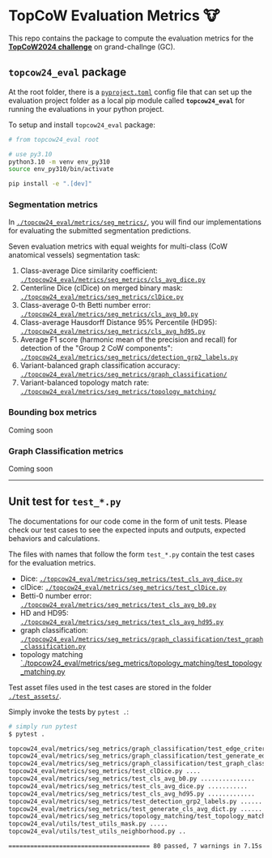 # TopCoW Evaluation Metrics 🐮

This repo contains the package to compute the evaluation metrics for the [**TopCoW2024 challenge**](https://topcow24.grand-challenge.org/) on grand-challnge (GC).

## `topcow24_eval` package

At the root folder, there is a [`pyproject.toml`](./pyproject.toml) config file that can set up the evaluation project folder
as a local pip module called **`topcow24_eval`** for running the evaluations in your python project.

To setup and install `topcow24_eval` package:

```sh
# from topcow24_eval root

# use py3.10
python3.10 -m venv env_py310
source env_py310/bin/activate

pip install -e ".[dev]"
```

### Segmentation metrics

In [`./topcow24_eval/metrics/seg_metrics/`](./topcow24_eval/metrics/seg_metrics/), you will find our implementations for evaluating the submitted segmentation predictions.

Seven evaluation metrics with equal weights for multi-class (CoW anatomical vessels) segmentation task:

1. Class-average Dice similarity coefficient: [`./topcow24_eval/metrics/seg_metrics/cls_avg_dice.py`](./topcow24_eval/metrics/seg_metrics/cls_avg_dice.py)
2. Centerline Dice (clDice) on merged binary mask: [`./topcow24_eval/metrics/seg_metrics/clDice.py`](./topcow24_eval/metrics/seg_metrics/clDice.py)
3. Class-average 0-th Betti number error: [`./topcow24_eval/metrics/seg_metrics/cls_avg_b0.py`](./topcow24_eval/metrics/seg_metrics/cls_avg_b0.py)
4. Class-average Hausdorff Distance 95% Percentile (HD95): [`./topcow24_eval/metrics/seg_metrics/cls_avg_hd95.py`](./topcow24_eval/metrics/seg_metrics/cls_avg_hd95.py)
5. Average F1 score (harmonic mean of the precision and recall) for detection of the "Group 2 CoW components": [`./topcow24_eval/metrics/seg_metrics/detection_grp2_labels.py`](./topcow24_eval/metrics/seg_metrics/detection_grp2_labels.py)
6. Variant-balanced graph classification accuracy: [`./topcow24_eval/metrics/seg_metrics/graph_classification/`](./topcow24_eval/metrics/seg_metrics/graph_classification/)
7. Variant-balanced topology match rate: [`./topcow24_eval/metrics/seg_metrics/topology_matching/`](./topcow24_eval/metrics/seg_metrics/topology_matching/)

### Bounding box metrics

Coming soon

### Graph Classification metrics

Coming soon

---

## Unit test for `test_*.py`

The documentations for our code come in the form of unit tests.
Please check our test cases to see the expected inputs and outputs, expected behaviors and calculations.

The files with names that follow the form `test_*.py` contain the test cases for the evaluation metrics.

* Dice: [`./topcow24_eval/metrics/seg_metrics/test_cls_avg_dice.py`](./topcow24_eval/metrics/seg_metrics/test_cls_avg_dice.py)
* clDice: [`./topcow24_eval/metrics/seg_metrics/test_clDice.py`](./topcow24_eval/metrics/seg_metrics/test_clDice.py)
* Betti-0 number error: [`./topcow24_eval/metrics/seg_metrics/test_cls_avg_b0.py`](./topcow24_eval/metrics/seg_metrics/test_cls_avg_b0.py)
* HD and HD95: [`./topcow24_eval/metrics/seg_metrics/test_cls_avg_hd95.py`](./topcow24_eval/metrics/seg_metrics/test_cls_avg_hd95.py)
* graph classification: [`./topcow24_eval/metrics/seg_metrics/graph_classification/test_graph_classification.py`](./topcow24_eval/metrics/seg_metrics/graph_classification/test_graph_classification.py)
* topology matching [`./topcow24_eval/metrics/seg_metrics/topology_matching/test_topology_matching.py](./topcow24_eval/metrics/seg_metrics/topology_matching/test_topology_matching.py)

Test asset files used in the test cases are stored in the folder [`./test_assets/`](./test_assets/).

Simply invoke the tests by `pytest .`:

```bash
# simply run pytest
$ pytest .

topcow24_eval/metrics/seg_metrics/graph_classification/test_edge_criteria.py ..                                                                        [  2%]
topcow24_eval/metrics/seg_metrics/graph_classification/test_generate_edgelist.py ...                                                                   [  6%]
topcow24_eval/metrics/seg_metrics/graph_classification/test_graph_classification.py .                                                                  [  7%]
topcow24_eval/metrics/seg_metrics/test_clDice.py ....                                                                                                  [ 12%]
topcow24_eval/metrics/seg_metrics/test_cls_avg_b0.py ...............                                                                                   [ 31%]
topcow24_eval/metrics/seg_metrics/test_cls_avg_dice.py ...........                                                                                     [ 45%]
topcow24_eval/metrics/seg_metrics/test_cls_avg_hd95.py .............                                                                                   [ 62%]
topcow24_eval/metrics/seg_metrics/test_detection_grp2_labels.py ......                                                                                 [ 69%]
topcow24_eval/metrics/seg_metrics/test_generate_cls_avg_dict.py ...........                                                                            [ 83%]
topcow24_eval/metrics/seg_metrics/topology_matching/test_topology_matching.py ......                                                                   [ 91%]
topcow24_eval/utils/test_utils_mask.py .....                                                                                                           [ 97%]
topcow24_eval/utils/test_utils_neighborhood.py ..                                                                                                      [100%]

======================================= 80 passed, 7 warnings in 7.15s =======================================
```
